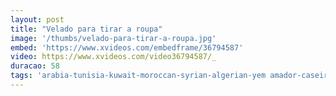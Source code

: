 ```yaml
---
layout: post
title: "Velado para tirar a roupa"
image: '/thumbs/velado-para-tirar-a-roupa.jpg'
embed: 'https://www.xvideos.com/embedframe/36794587'
video: https://www.xvideos.com/video36794587/_
duracao: 58
tags: 'arabia-tunisia-kuwait-moroccan-syrian-algerian-yem amador-caseiro-arabian-arabic-arab-egito-jordan'
---
```

